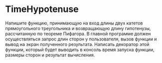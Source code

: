 # TimeHypotenuse

Напишите функцию, принимающую на вход длины двух катетов прямоугольного треугольника и возвращающую длину гипотенузы, рассчитанную 
по теореме Пифагора. В главной программе должен осуществляться
запрос длин сторон у  пользователя, вызов функции и  вывод на экран
полученного результата.
Написать декоратор этой функции, который будет выводить в консоль время запуска функции, размеры сторон и результат вычисления.
